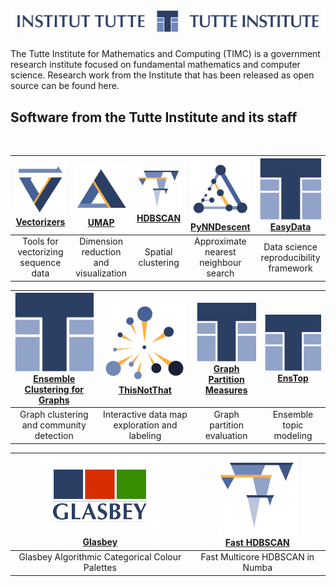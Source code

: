 # ![Tutte Institute for Mathematics and Computing](https://github.com/TutteInstitute/.github/raw/main/profile/images/tutte-long.png)

The Tutte Institute for Mathematics and Computing (TIMC) is a government research institute focused on fundamental mathematics and computer science.
Research work from the Institute that has been released as open source can be found here.

## Software from the Tutte Institute and its staff

<br/>

|[![](https://github.com/TutteInstitute/.github/raw/main/profile/images/vectorizers.png)<br/>Vectorizers](https://github.com/TutteInstitute/vectorizers) |[![](https://github.com/TutteInstitute/.github/raw/main/profile/images/umap.png)<br/>UMAP](https://github.com/lmcinnes/umap) |[![](https://github.com/TutteInstitute/.github/raw/main/profile/images/hdbscan.png)<br/>HDBSCAN](https://github.com/scikit-learn-contrib/hdbscan) |[![](https://github.com/TutteInstitute/.github/raw/main/profile/images/pynndescent.png)<br/>PyNNDescent](https://github.com/lmcinnes/pynndescent) |[![](https://github.com/TutteInstitute/.github/raw/main/profile/images/tutte.png)<br/>EasyData](https://github.com/hackalog/easydata) |
| :-: | :-: | :-: | :-: | :-: |
|Tools for vectorizing sequence data    |Dimension reduction and visualization    |Spatial clustering                         |Approximate nearest neighbour search        |Data science reproducibility framework

|[![](https://github.com/TutteInstitute/.github/raw/main/profile/images/tutte.png)<br/>Ensemble Clustering for Graphs](https://github.com/ftheberge/Ensemble-Clustering-for-Graphs) |[![](https://github.com/TutteInstitute/.github/raw/main/profile/images/thisnotthat.png)<br/>ThisNotThat](https://github.com/TutteInstitute/thisnotthat) |[![](https://github.com/TutteInstitute/.github/raw/main/profile/images/tutte.png)<br/>Graph Partition Measures](https://github.com/ftheberge/graph-partition-and-measures) |[![](https://github.com/TutteInstitute/.github/raw/main/profile/images/tutte.png)<br/>EnsTop](https://github.com/lmcinnes/enstop) |
| :-: | :-: | :-: | :-: |
|Graph clustering and community detection |Interactive data map exploration and labeling |Graph partition evaluation              |Ensemble topic modeling |

|[![](https://github.com/TutteInstitute/.github/raw/main/profile/images/glasbey.png)<br/>Glasbey](https://github.com/lmcinnes/glasbey) |[![](https://github.com/TutteInstitute/.github/raw/main/profile/images/hdbscan.png)<br/>Fast HDBSCAN](https://github.com/TutteInstitute/fast_hdbscan) |
| :-: | :-: |
|Glasbey Algorithmic Categorical Colour Palettes | Fast Multicore HDBSCAN in Numba |
